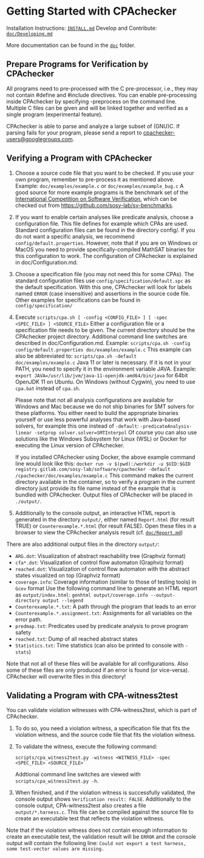 Getting Started with CPAchecker
===============================

Installation Instructions:  [`INSTALL.md`](INSTALL.md)
Develop and Contribute:     [`doc/Developing.md`](doc/Developing.md)

More documentation can be found in the [`doc`](doc) folder.

Prepare Programs for Verification by CPAchecker
-----------------------------------------------

All programs need to pre-processed with the C pre-processor,
i.e., they may not contain #define and #include directives.
You can enable pre-processing inside CPAchecker
by specifying -preprocess on the command line.
Multiple C files can be given and will be linked together
and verified as a single program (experimental feature).

CPAchecker is able to parse and analyze a large subset of (GNU)C.
If parsing fails for your program, please send a report to
cpachecker-users@googlegroups.com.

Verifying a Program with CPAchecker
-----------------------------------

1. Choose a source code file that you want to be checked.
   If you use your own program, remember to pre-process it as mentioned above.
   Example: `doc/examples/example.c` or `doc/examples/example_bug.c`
   A good source for more example programs is the benchmark set of the
   [International Competition on Software Verification](http://sv-comp.sosy-lab.org/),
   which can be checked out from https://github.com/sosy-lab/sv-benchmarks.

2. If you want to enable certain analyses like predicate analysis,
   choose a configuration file. This file defines for example which CPAs are used.
   Standard configuration files can be found in the directory config/.
   If you do not want a specific analysis,
   we recommend `config/default.properties`.
   However, note that if you are on Windows or MacOS
   you need to provide specifically-compiled MathSAT binaries
   for this configuration to work.
   The configuration of CPAchecker is explained in doc/Configuration.md.

3. Choose a specification file (you may not need this for some CPAs).
   The standard configuration files use `config/specification/default.spc`
   as the default specification. With this one, CPAchecker will look for labels
   named `ERROR` (case insensitive) and assertions in the source code file.
   Other examples for specifications can be found in `config/specification/`

4. Execute `scripts/cpa.sh [ -config <CONFIG_FILE> ] [ -spec <SPEC_FILE> ] <SOURCE_FILE>`
   Either a configuration file or a specification file needs to be given.
   The current directory should be the CPAchecker project directory.
   Additional command line switches are described in doc/Configuration.md.
   Example: `scripts/cpa.sh -config config/default.properties doc/examples/example.c`
   This example can also be abbreviated to:
   `scripts/cpa.sh -default doc/examples/example.c`
   Java 11 or later is necessary. If it is not in your PATH,
   you need to specify it in the environment variable JAVA.
   Example: `export JAVA=/usr/lib/jvm/java-11-openjdk-amd64/bin/java`
   for 64bit OpenJDK 11 on Ubuntu.
   On Windows (without Cygwin), you need to use `cpa.bat` instead of `cpa.sh`.

   Please note that not all analysis configurations are available for Windows and Mac
   because we do not ship binaries for SMT solvers for these platforms.
   You either need to build the appropriate binaries yourself
   or use less powerful analyses that work with Java-based solvers,
   for example this one instead of `-default`:
   `-predicateAnalysis-linear -setprop solver.solver=SMTInterpol`
   Of course you can also use solutions like the Windows Subsystem for Linux (WSL)
   or Docker for executing the Linux version of CPAchecker.

   If you installed CPAchecker using Docker, the above example command line would look like this:
   `docker run -v $(pwd):/workdir -u $UID:$GID registry.gitlab.com/sosy-lab/software/cpachecker -default /cpachecker/doc/examples/example.c`
   This command makes the current directory available in the container,
   so to verify a program in the current directory just provide its file name
   instead of the example that is bundled with CPAchecker.
   Output files of CPAchecker will be placed in `./output/`.

5. Additionally to the console output,
   an interactive HTML report is generated in the directory `output/`,
   either named `Report.html` (for result TRUE) or `Counterexample.*.html` (for result FALSE).
   Open these files in a browser to view the CPAchecker analysis result
   (cf. [`doc/Report.md`](doc/Report.md))

There are also additional output files in the directory `output/`:

 - `ARG.dot`: Visualization of abstract reachability tree (Graphviz format)
 - `cfa*.dot`: Visualization of control flow automaton (Graphviz format)
 - `reached.dot`: Visualization of control flow automaton with the abstract
    states visualized on top (Graphviz format)
 - `coverage.info`: Coverage information (similar to those of testing tools) in `Gcov` format
       Use the following command line to generate an HTML report as `output/index.html`:
       `genhtml output/coverage.info --output-directory output --legend`
 - `Counterexample.*.txt`: A path through the program that leads to an error
 - `Counterexample.*.assignment.txt`: Assignments for all variables on the error path.
 - `predmap.txt`: Predicates used by predicate analysis to prove program safety
 - `reached.txt`: Dump of all reached abstract states
 - `Statistics.txt`: Time statistics (can also be printed to console with `-stats`)
 
Note that not all of these files will be available for all configurations.
Also some of these files are only produced if an error is found (or vice-versa).
CPAchecker will overwrite files in this directory!


Validating a Program with CPA-witness2test
------------------------------------------

You can validate violation witnesses with CPA-witness2test, which is part of CPAchecker.

1. To do so, you need a violation witness, a specification file that fits the violation witness,
   and the source code file that fits the violation witness.
2. To validate the witness, execute the following command:
   ```
   scripts/cpa_witness2test.py -witness <WITNESS_FILE> -spec <SPEC_FILE> <SOURCE_FILE>`
   ```
   Addtional command line switches are viewed with `scripts/cpa_witness2test.py -h`.

3. When finished, and if the violation witness is successfully validated, the console output shows `Verification result: FALSE`.
   Additionally to the console output, CPA-witness2test also creates a file `output/*.harness.c`.
   This file can be compiled against the source file to create an executable test
   that reflects the violation witness.

Note that if the violation witness does not contain enough information to create an executable test,
the validation result will be `ERROR` and the console output will contain the following line:
`Could not export a test harness, some test-vector values are missing.`
